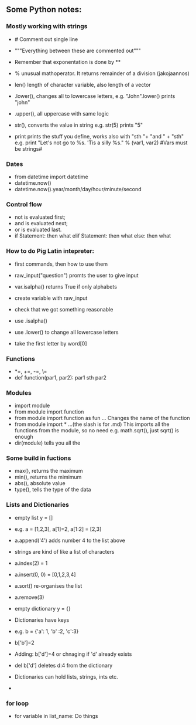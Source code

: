 ## Some Python notes:
### Mostly working with strings
* \# Comment out single line

* """Everything between these are commented out"""

* Remember that exponentation is done by \**

* % unusual mathoperator. It returns remainder of a division (jakojaannos)

* len() length of character variable, also length of a vector
* .lower(), changes all to lowercase letters, e.g. "John".lower() prints "john"
* .upper(), all uppercase with same logic
* str(), converts the value in string e.g. str(5) prints "5"
* print prints the stuff you define, works also with "sth "+ "and " + "sth"
e.g. print "Let's not go to %s. 'Tis a silly %s." % (var1, var2) #Vars must be strings#

### Dates

* from datetime import datetime
* datetime.now()
* datetime.now().year/month/day/hour/minute/second

### Control flow

* not is evaluated first;
* and is evaluated next;
* or is evaluated last.
* 	if Statement:
		then what
	elif Statement:
		then what
	else:
		then what
		
### How to do Pig Latin intepreter:
* first commands, then how to use them
* raw_input("question") promts the user to give input
* var.isalpha() returns True if only alphabets

* create variable with raw_input
* check that we got something reasonable
* use .isalpha()
* use .lower() to change all lowercase letters
* take the first letter by word[0]

### Functions
* \*=, +=, -=, \\=
* def function(par1, par2):
	par1 sth par2 

### Modules
* import module
* from module import function
* from module import function as fun ... Changes the name of the function
* from module import \* ...(the slash is for .md) This imports all the functions from the module, so no need e.g. math.sqrt(), just sqrt() is enough
* dir(module) tells you all the 

### Some build in fuctions
* max(), returns the maximum
* min(), returns the mimimum
* abs(), absolute value
* type(), tells the type of the data

### Lists and Dictionaries
* empty list y = []
* e.g. a = [1,2,3], a[1]=2, a[1:2] = [2,3]
* a.append('4') adds number 4 to the list above
* strings are kind of like a list of characters
* a.index(2) = 1
* a.insert(0, 0) = [0,1,2,3,4]
* a.sort() re-organises the list
* a.remove(3)

* empty dictionary y = {}
* Dictionaries have keys
* e.g. b = {'a': 1, 'b' :2, 'c':3}
* b['b']=2
* Adding: b['d']=4 or chnaging if 'd' already exists
* del b['d'] deletes d:4 from the dictionary
* Dictionaries can hold lists, strings, ints etc.
* 

### for loop
* for variable in list_name:
	Do things
